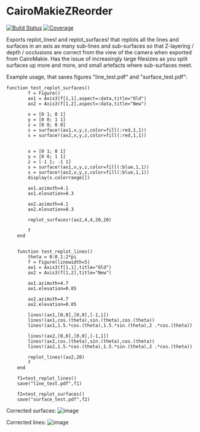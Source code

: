 # CairoMakieZReorder

[![Build Status](https://github.com/pfuchter/CairoMakieZReorder.jl/actions/workflows/CI.yml/badge.svg?branch=main)](https://github.com/pfuchter/CairoMakieZReorder.jl/actions/workflows/CI.yml?query=branch%3Amain)
[![Coverage](https://codecov.io/gh/pfuchter/CairoMakieZReorder.jl/branch/main/graph/badge.svg)](https://codecov.io/gh/pfuchter/CairoMakieZReorder.jl)

Exports replot_lines! and replot_surfaces! that replots all the lines and surfaces in an axis as many sub-lines and sub-surfaces so that Z-layering / depth / occlusions are correct from the view of the camera when exported from CairoMakie. Has the issue of increasingly large filesizes as you split surfaces up more and more, and small artefacts where sub-surfaces meet.

Example usage, that saves figures "line_test.pdf" and "surface_test.pdf":
```
function test_replot_surfaces()
        f = Figure()
        ax1 = Axis3(f[1,1],aspect=:data,title="Old")
        ax2 = Axis3(f[1,2],aspect=:data,title="New")
        
        x = [0 1; 0 1]
        y = [0 0; 1 1]
        z = [0 0; 0 0]
        s = surface!(ax1,x,y,z,color=fill(:red,1,1))
        s = surface!(ax2,x,y,z,color=fill(:red,1,1))
    
    
        x = [0 1; 0 1]
        y = [0 0; 1 1]
        z = [-1 1; -1 1]
        s = surface!(ax1,x,y,z,color=fill(:blue,1,1))
        s = surface!(ax2,x,y,z,color=fill(:blue,1,1))
        display(s.colorrange[])
    
        ax1.azimuth=4.1
        ax1.elevation=0.3
    
        ax2.azimuth=4.1
        ax2.elevation=0.3
    
        replot_surfaces!(ax2,4,4,20,20)
        
        f
    end
    

    function test_replot_lines()
        theta = 0:0.1:2*pi
        f = Figure(linewidth=5)
        ax1 = Axis3(f[1,1],title="Old")
        ax2 = Axis3(f[1,2],title="New")
    
        ax1.azimuth=4.7
        ax1.elevation=0.05
    
        ax2.azimuth=4.7
        ax2.elevation=0.05
    
        lines!(ax1,[0,0],[0,0],[-1,1])  
        lines!(ax1,cos.(theta),sin.(theta),cos.(theta))
        lines!(ax1,1.5.*cos.(theta),1.5.*sin.(theta),2 .*cos.(theta))
    
        lines!(ax2,[0,0],[0,0],[-1,1])  
        lines!(ax2,cos.(theta),sin.(theta),cos.(theta))
        lines!(ax2,1.5.*cos.(theta),1.5.*sin.(theta),2 .*cos.(theta))
        
        replot_lines!(ax2,20)
        f
    end    

    f1=test_replot_lines()
    save("line_test.pdf",f1)

    f2=test_replot_surfaces()
    save("surface_test.pdf",f2)
```

Corrected surfaces:
![image](https://github.com/pfuchter/CairoMakieZReorder/assets/93337642/645466cb-6212-45cb-8966-866c53085744)

Corrected lines:
![image](https://github.com/pfuchter/CairoMakieZReorder/assets/93337642/6cacc7c0-e26d-4409-8d8d-f401d1e86327)



